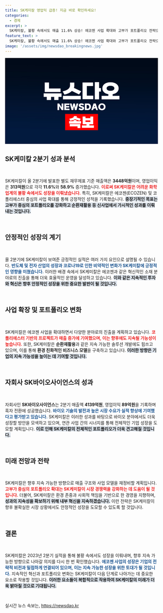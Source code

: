 ```yaml
---
title: SK케미칼 영업익 급증! 지금 바로 확인하세요!
categories:
  - 경제
excerpt: >
  SK케미칼, 불황 속에서도 매출 11.6% 상승! 에코젠 사업 확대와 고부가 포트폴리오 전략으로 2분기 3448억 원 달성. 성장은 계속된다! 클릭해서 자세히 알아보세요!
feature_text: >
  SK케미칼, 불황 속에서도 매출 11.6% 상승! 에코젠 사업 확대와 고부가 포트폴리오 전략으로 2분기 3448억 원 달성. 성장은 계속된다! 클릭해서 자세히 알아보세요!
image: '/assets/img/newsdao_breakingnews.jpg'
---
```


<p><img src="/assets/img/newsdao_breakingnews.jpg" alt="ranknews 속보" /></p>

<h2 data-ke-size="size26">SK케미칼 2분기 성과 분석</h2>

<p data-ke-size="size16">&nbsp;</p>

<p>SK케미칼이 올 2분기에 발표한 별도 재무제표 기준 매출액은 <strong>3448억원</strong>이며, 영업이익은 <strong>313억원</strong>으로 각각 <strong>11.6%</strong>와 <strong>58.9%</strong> 증가했습니다. <b><span style="color: #ee2323;">이로써 SK케미칼은 어려운 화학업계의 불황 속에서도 성장을 이뤄냈습니다.</span></b> 특히, SK케미칼은 에코젠(ECOZEN) 및 코폴리에스터 중심의 사업 확대를 통해 긍정적인 성적을 기록했습니다. <b><span style="background-color: #21538527;">중장기적인 목표는 고부가 중심의 포트폴리오를 강화하고 순환재활용 등 신사업에서 가시적인 성과를 이뤄내는 것입니다.</span></b></p>

<p data-ke-size="size16">&nbsp;</p>

<h2 data-ke-size="size26">안정적인 성장의 계기</h2>

<p data-ke-size="size16">&nbsp;</p>

<p>올 2분기에 SK케미칼이 보여준 긍정적인 실적은 여러 가지 요인으로 설명될 수 있습니다. <b><span style="color: #1a5490;">반도체 및 전자 산업의 성장과 코로나19로 인한 비약적인 변화가 SK케미칼에 긍정적인 영향을 미쳤습니다.</span></b> 이러한 배경 속에서 SK케미칼은 에코젠과 같은 혁신적인 소재 분야로의 진출을 통해 더욱 효율적인 운영을 달성하고 있습니다. <b><span style="background-color: #21538527;">이와 같은 지속적인 투자와 혁신은 향후 안정적인 성장을 위한 중요한 발판이 될 것입니다.</span></b></p>

<p data-ke-size="size16">&nbsp;</p>

<h2 data-ke-size="size26">사업 확장 및 포트폴리오 변화</h2>

<p data-ke-size="size16">&nbsp;</p>

<p>SK케미칼은 에코젠 사업을 확대하면서 다양한 분야로의 진출을 계획하고 있습니다. <b><span style="color: #ee2323;">코폴리에스터 기반의 프로젝트가 매출 증가에 기여했으며, 이는 향후에도 지속될 가능성이 높습니다.</span></b> 또한, SK케미칼은 <strong>순환재활용</strong>과 같은 지속 가능한 솔루션 개발에도 힘쓰고 있으며, 이를 통해 <strong>환경 친화적인 비즈니스 모델</strong>을 구축하고 있습니다. <b><span style="background-color: #21538527;">이러한 방향은 기업의 지속 가능성을 높이는 데 기여할 것입니다.</span></b></p>

<p data-ke-size="size16">&nbsp;</p>

<h2 data-ke-size="size26">자회사 SK바이오사이언스의 성과</h2>

<p data-ke-size="size16">&nbsp;</p>

<p>자회사인 <strong>SK바이오사이언스</strong>는 2분기 매출액 <strong>4139억원</strong>, 영업이익 <strong>89억원</strong>을 기록하며 흑자 전환에 성공했습니다. <b><span style="color: #1a5490;">바이오 기술의 발전과 높은 시장 수요가 실적 향상에 기여했다고 평가받고 있습니다.</span></b> SK케미칼은 이러한 성과를 바탕으로 바이오 분야에서도 더욱 성장할 방안을 모색하고 있으며, 연관 사업 간의 시너지를 통해 전체적인 기업 성장을 도모할 계획입니다. <b><span style="background-color: #21538527;">이로 인해 SK케미칼의 전체적인 포트폴리오가 더욱 견고해질 것입니다.</span></b></p>

<p data-ke-size="size16">&nbsp;</p>

<h2 data-ke-size="size26">미래 전망과 전략</h2>

<p data-ke-size="size16">&nbsp;</p>

<p>SK케미칼은 향후 지속 가능한 방향으로 매출 구조와 사업 모델을 재정비할 계획입니다. <b><span style="color: #ee2323;">고부가 중심의 포트폴리오 확대는 SK케미칼이 시장 경쟁력을 강화하는 데 도움이 될 것입니다.</span></b> 더불어, SK케미칼은 환경 존중과 사회적 책임을 기반으로 한 경영을 지향하며, <b><span style="background-color: #21538527;">성과의 지속성을 확보하기 위해 내부 혁신을 지속하겠습니다.</span></b> 이런 전략은 SK케미칼이 향후 불확실한 시장 상황에서도 안정적인 성장을 도모할 수 있도록 할 것입니다.</p>

<p data-ke-size="size16">&nbsp;</p>

<h2 data-ke-size="size26">결론</h2>

<p data-ke-size="size16">&nbsp;</p>

<p>SK케미칼은 2023년 2분기 실적을 통해 불황 속에서도 성장을 이뤄내며, 향후 지속 가능한 방향으로 나아갈 의지를 다시 한 번 확인했습니다. <b><span style="color: #1a5490;">에코젠 사업의 성장은 기업의 전략적 비전과 밀접하게 연결되어 있으며, 이는 지속 가능한 성장을 위한 토대가 될 것입니다.</span></b> 지속적인 혁신과 포트폴리오 변화는 SK케미칼이 다음 단계로 나아가는 데 중요한 요소로 작용할 것입니다. <b><span style="background-color: #21538527;">이러한 요소들이 복합적으로 작용하여 SK케미칼의 미래가 더욱 밝아질 것으로 기대됩니다.</span></b></p>

<p data-ke-size="size16">&nbsp;</p>
실시간 뉴스 속보는, <a href="https://newsdao.kr" rel="dofollow">https://newsdao.kr</a>


